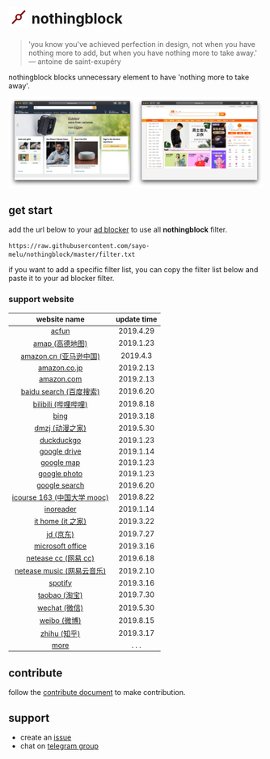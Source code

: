 <h1>
  <sub>
    <img src="asset/nothongblock-logo.png" alt="nothongblock logo" height="40" width="40">
  </sub>
  nothingblock
</h1>

> 'you know you've achieved perfection in design, not when you have nothing more to add, but when you have nothing more to take away.' ― antoine de saint-exupéry

nothingblock blocks unnecessary element to have 'nothing more to take away'.

![nothingblock sample](asset/nothingblock-sample.jpg)

## get start

add the url below to your [ad blocker](https://bing.com/search?q=ad+blocker) to use all **nothingblock** filter.

`https://raw.githubusercontent.com/sayo-melu/nothingblock/master/filter.txt`

if you want to add a specific filter list, you can copy the filter list below and paste it to your ad blocker filter.

### support website

|                      **website name**                       | **update time** |
| :---------------------------------------------------------: | :-------------: |
|               [acfun](filter-item/acfun.txt)                |    2019.4.29    |
|           [amap (高德地图)](filter-item/amap.txt)           |    2019.1.23    |
|     [amazon.cn (亚马逊中国)](filter-item/amazon.cn.txt)     |    2019.4.3     |
|        [amazon.co.jp](filter-item/amazon.co.jp.txt)         |    2019.2.13    |
|          [amazon.com](filter-item/amazon.com.txt)           |    2019.2.13    |
|   [baidu search (百度搜索)](filter-item/baidu-search.txt)   |    2019.6.20    |
|       [bilibili (哔哩哔哩)](filter-item/bilibili.txt)       |    2019.8.18    |
|                [bing](filter-item/bing.txt)                 |    2019.3.18    |
|           [dmzj (动漫之家)](filter-item/dmzj.txt)           |    2019.5.30    |
|          [duckduckgo](filter-item/duckduckgo.txt)           |    2019.1.23    |
|        [google drive](filter-item/google-drive.txt)         |    2019.1.14    |
|          [google map](filter-item/google-map.txt)           |    2019.1.23    |
|        [google photo](filter-item/google-photo.txt)         |    2019.1.23    |
|       [google search](filter-item/google-search.txt)        |    2019.6.20    |
|  [icourse 163 (中国大学 mooc)](filter-item/icourse163.txt)  |    2019.8.22    |
|           [inoreader](filter-item/inoreader.txt)            |    2019.1.14    |
|        [it home (it 之家)](filter-item/it-home.txt)         |    2019.3.22    |
|               [jd (京东)](filter-item/jd.txt)               |    2019.7.27    |
|    [microsoft office](filter-item/microsoft-office.txt)     |    2019.3.16    |
|     [netease cc (网易 cc)](filter-item/netease-cc.txt)      |    2019.6.18    |
| [netease music (网易云音乐)](filter-item/netease-music.txt) |    2019.2.10    |
|             [spotify](filter-item/spotify.txt)              |    2019.3.16    |
|           [taobao (淘宝)](filter-item/taobao.txt)           |    2019.7.30    |
|           [wechat (微信)](filter-item/wechat.txt)           |    2019.5.30    |
|            [weibo (微博)](filter-item/weibo.txt)            |    2019.8.15    |
|            [zhihu (知乎)](filter-item/zhihu.txt)            |    2019.3.17    |
|              [more](document/more-website.md)               |      . . .      |

## contribute

follow the [contribute document](document/contribute.md) to make contribution.

## support

- create an [issue](https://github.com/sayo-melu/nothingblock/issues/new/choose)
- chat on [telegram group](https://t.me/nothingblock)
